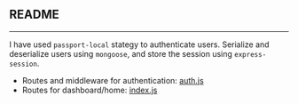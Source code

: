 ## README

---

I have used `passport-local` stategy to authenticate users. Serialize and deserialize users using `mongoose`, and store the session using `express-session`.

- Routes and middleware for authentication: [auth.js](./routes/auth.js)
- Routes for dashboard/home: [index.js](./routes/index.js)
